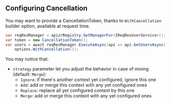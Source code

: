 ﻿## Configuring Cancellation

You may want to provide a CancellationToken, thanks to `WithCancellation` builder option, available at request time.

```csharp
var reqResManager = apizrRegistry.GetManagerFor<IReqResUserService>();
var token = new CancellationToken();
var users = await reqResManager.ExecuteAsync(api => api.GetUsersAsync(), options => 
    options.WithCancellation());
```

You may notice that:
- ```strategy``` parameter let you adjust the behavior in case of mixing (default: ```Merge```):
  - ```Ignore```: if there's another context yet configured, ignore this one
  - ```Add```: add or merge this context with any yet configured ones
  - ```Replace```: replace all yet configured context by this one
  - ```Merge```: add or merge this context with any yet configured ones